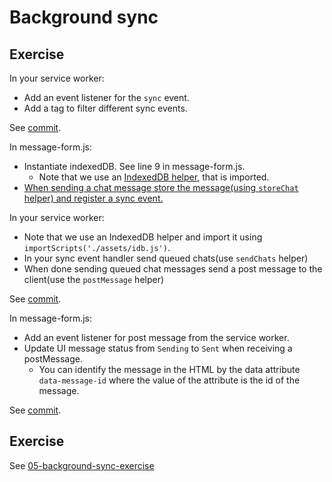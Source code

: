# Background sync

## Exercise

In your service worker:

- Add an event listener for the `sync` event.
- Add a tag to filter different sync events.

See [commit](https://github.com/voorhoede/pwa-masterclass-26-01-2018/commit/9583a0e19f12b32c90ff1c602f362a2118db981c).

In message-form.js:

- Instantiate indexedDB. See line 9 in message-form.js.
  - Note that we use an [IndexedDB helper](https://github.com/jakearchibald/idb), that is imported.
- [When sending a chat message store the message(using `storeChat` helper) and register a sync event.](https://github.com/voorhoede/pwa-masterclass-26-01-2018/commit/242dcf68c7dda1f667cacd1ec4024dc3a4f781af)

In your service worker:

- Note that we use an IndexedDB helper and import it using `importScripts('./assets/idb.js')`.
- In your sync event handler send queued chats(use `sendChats` helper)
- When done sending queued chat messages send a post message to the client(use the `postMessage` helper)

See [commit](https://github.com/voorhoede/pwa-masterclass-26-01-2018/commit/e100bfd29a42b7172f7b24697c9c0b8dda009670).

In message-form.js:

- Add an event listener for post message from the service worker.
- Update UI message status from `Sending` to `Sent` when receiving a postMessage.
  - You can identify the message in the HTML by the data attribute `data-message-id` where the value of the attribute is the id of the message.

See [commit](https://github.com/voorhoede/pwa-masterclass-26-01-2018/commit/8d3891b90ca21015a6abc507c2b76f67dabb68ea).

## Exercise

See [05-background-sync-exercise](https://github.com/voorhoede/pwa-masterclass-26-01-2018/tree/05-background-sync-exercise)

